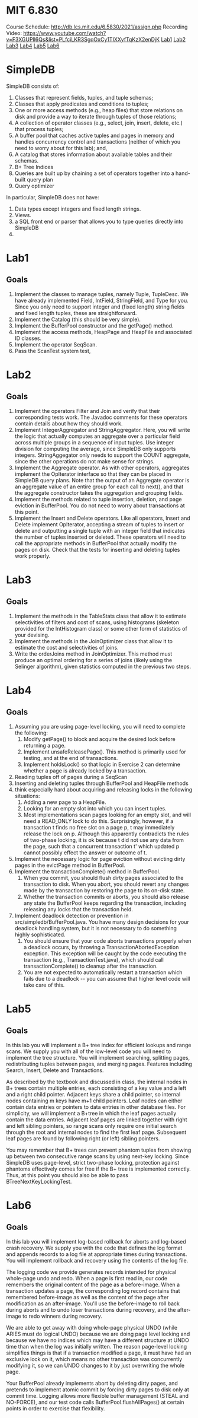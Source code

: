 # MIT 6.830
Course Schedule: http://db.lcs.mit.edu/6.5830/2021/assign.php
Recording Video: https://www.youtube.com/watch?v=F3XGUPll6Qs&list=PLfciLKR3SgqOxCy1TIXXyfTqKzX2enDjK
[Lab1](https://github.com/MIT-DB-Class/simple-db-hw-2021/blob/master/lab1.md)
[Lab2](https://github.com/MIT-DB-Class/simple-db-hw-2021/blob/master/lab2.md)
[Lab3](https://github.com/MIT-DB-Class/simple-db-hw-2021/blob/master/lab3.md)
[Lab4](https://github.com/MIT-DB-Class/simple-db-hw-2021/blob/master/lab4.md)
[Lab5](https://github.com/MIT-DB-Class/simple-db-hw-2021/blob/master/lab5.md)
[Lab6](https://github.com/MIT-DB-Class/simple-db-hw-2021/blob/master/lab6.md)

# SimpleDB
SimpleDB consists of:
1. Classes that represent fields, tuples, and tuple schemas;
2. Classes that apply predicates and conditions to tuples;
3. One or more access methods (e.g., heap files) that store relations on disk and provide a way to iterate through tuples of those relations;
4. A collection of operator classes (e.g., select, join, insert, delete, etc.) that process tuples;
5. A buffer pool that caches active tuples and pages in memory and handles concurrency control and transactions (neither of which you need to worry about for this lab); and,
6. A catalog that stores information about available tables and their schemas.
7. B+ Tree Indices
8. Queries are built up by chaining a set of operators together into a hand-built query plan
9. Query optimizer
    
In particular, SimpleDB does not have:
1. Data types except integers and fixed length strings.
2. Views.
3. a SQL front end or parser that allows you to type queries directly into SimpleDB
4. 
# Lab1
## Goals
1. Implement the classes to manage tuples, namely Tuple, TupleDesc. We have already implemented Field, IntField, StringField, and Type for you. Since you only need to support integer and (fixed length) string fields and fixed length tuples, these are straightforward.
2. Implement the Catalog (this should be very simple).
3. Implement the BufferPool constructor and the getPage() method.
4. Implement the access methods, HeapPage and HeapFile and associated ID classes.
5. Implement the operator SeqScan.
6. Pass the ScanTest system test,

# Lab2
## Goals
1. Implement the operators Filter and Join and verify that their corresponding tests work. The Javadoc comments for these operators contain details about how they should work. 
2. Implement IntegerAggregator and StringAggregator. Here, you will write the logic that actually computes an aggregate over a particular field across multiple groups in a sequence of input tuples. Use integer division for computing the average, since SimpleDB only supports integers. StringAggegator only needs to support the COUNT aggregate, since the other operations do not make sense for strings.
3. Implement the Aggregate operator. As with other operators, aggregates implement the OpIterator interface so that they can be placed in SimpleDB query plans. Note that the output of an Aggregate operator is an aggregate value of an entire group for each call to next(), and that the aggregate constructor takes the aggregation and grouping fields.
4. Implement the methods related to tuple insertion, deletion, and page eviction in BufferPool. You do not need to worry about transactions at this point.
5. Implement the Insert and Delete operators. Like all operators, Insert and Delete implement OpIterator, accepting a stream of tuples to insert or delete and outputting a single tuple with an integer field that indicates the number of tuples inserted or deleted. These operators will need to call the appropriate methods in BufferPool that actually modify the pages on disk. Check that the tests for inserting and deleting tuples work properly.

# Lab3
## Goals
1. Implement the methods in the TableStats class that allow it to estimate selectivities of filters and cost of scans, using histograms (skeleton provided for the IntHistogram class) or some other form of statistics of your devising.
2. Implement the methods in the JoinOptimizer class that allow it to estimate the cost and selectivities of joins.
3. Write the orderJoins method in JoinOptimizer. This method must produce an optimal ordering for a series of joins (likely using the Selinger algorithm), given statistics computed in the previous two steps.

# Lab4
## Goals
1. Assuming you are using page-level locking, you will need to complete the following:
	1. Modify getPage() to block and acquire the desired lock before returning a page.
	2. Implement unsafeReleasePage(). This method is primarily used for testing, and at the end of transactions.
	3. Implement holdsLock() so that logic in Exercise 2 can determine whether a page is already locked by a transaction.
2. Reading tuples off of pages during a SeqScan
3. Inserting and deleting tuples through BufferPool and HeapFile methods
4. think especially hard about acquiring and releasing locks in the following situations:
	1. Adding a new page to a HeapFile. 
	2. Looking for an empty slot into which you can insert tuples. 
	3. Most implementations scan pages looking for an empty slot, and will need a READ_ONLY lock to do this. Surprisingly, however, if a transaction t finds no free slot on a page p, t may immediately release the lock on p. Although this apparently contradicts the rules of two-phase locking, it is ok because t did not use any data from the page, such that a concurrent transaction t' which updated p cannot possibly effect the answer or outcome of t.
5. Implement the necessary logic for page eviction without evicting dirty pages in the evictPage method in BufferPool.
6. Implement the transactionComplete() method in BufferPool. 
	1. When you commit, you should flush dirty pages associated to the transaction to disk. When you abort, you should revert any changes made by the transaction by restoring the page to its on-disk state.
	2. Whether the transaction commits or aborts, you should also release any state the BufferPool keeps regarding the transaction, including releasing any locks that the transaction held.
7. Implement deadlock detection or prevention in src/simpledb/BufferPool.java. You have many design decisions for your deadlock handling system, but it is not necessary to do something highly sophisticated. 
	1. You should ensure that your code aborts transactions properly when a deadlock occurs, by throwing a TransactionAbortedException exception. This exception will be caught by the code executing the transaction (e.g., TransactionTest.java), which should call transactionComplete() to cleanup after the transaction. 
	2. You are not expected to automatically restart a transaction which fails due to a deadlock -- you can assume that higher level code will take care of this.
	
# Lab5
## Goals
In this lab you will implement a B+ tree index for efficient lookups and range scans. We supply you with all of the low-level code you will need to implement the tree structure. You will implement searching, splitting pages, redistributing tuples between pages, and merging pages. Features including Search, Insert, Delete and Transactions.

As described by the textbook and discussed in class, the internal nodes in B+ trees contain multiple entries, each consisting of a key value and a left and a right child pointer. Adjacent keys share a child pointer, so internal nodes containing m keys have m+1 child pointers. Leaf nodes can either contain data entries or pointers to data entries in other database files. For simplicity, we will implement a B+tree in which the leaf pages actually contain the data entries. Adjacent leaf pages are linked together with right and left sibling pointers, so range scans only require one initial search through the root and internal nodes to find the first leaf page. Subsequent leaf pages are found by following right (or left) sibling pointers.

You may remember that B+ trees can prevent phantom tuples from showing up between two consecutive range scans by using next-key locking. Since SimpleDB uses page-level, strict two-phase locking, protection against phantoms effectively comes for free if the B+ tree is implemented correctly. Thus, at this point you should also be able to pass BTreeNextKeyLockingTest.
# Lab6
## Goals
In this lab you will implement log-based rollback for aborts and log-based crash recovery. We supply you with the code that defines the log format and appends records to a log file at appropriate times during transactions. You will implement rollback and recovery using the contents of the log file.

The logging code we provide generates records intended for physical whole-page undo and redo. When a page is first read in, our code remembers the original content of the page as a before-image. When a transaction updates a page, the corresponding log record contains that remembered before-image as well as the content of the page after modification as an after-image. You'll use the before-image to roll back during aborts and to undo loser transactions during recovery, and the after-image to redo winners during recovery.

We are able to get away with doing whole-page physical UNDO (while ARIES must do logical UNDO) because we are doing page level locking and because we have no indices which may have a different structure at UNDO time than when the log was initially written. The reason page-level locking simplifies things is that if a transaction modified a page, it must have had an exclusive lock on it, which means no other transaction was concurrently modifying it, so we can UNDO changes to it by just overwriting the whole page.

Your BufferPool already implements abort by deleting dirty pages, and pretends to implement atomic commit by forcing dirty pages to disk only at commit time. Logging allows more flexible buffer management (STEAL and NO-FORCE), and our test code calls BufferPool.flushAllPages() at certain points in order to exercise that flexibility.
